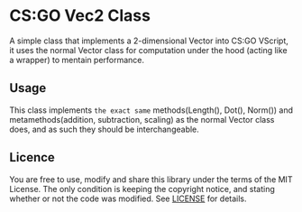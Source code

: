 # CS:GO Vec2 Class
 A simple class that implements a 2-dimensional Vector into CS:GO VScript, it uses the normal Vector class for computation under the hood (acting like a wrapper) to mentain performance.

## Usage
 This class implements `the exact same` methods(Length(), Dot(), Norm()) and metamethods(addition, subtraction, scaling) as the normal Vector class does, and as such they should be interchangeable.
 
## Licence
 You are free to use, modify and share this library under the terms of the MIT License. The only condition is keeping the copyright notice, and stating whether or not the code was modified. See [LICENSE](LICENSE) for details.